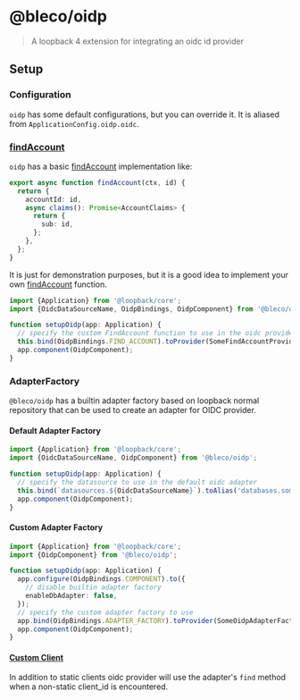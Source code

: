 # @bleco/oidp

> A loopback 4 extension for integrating an oidc id provider

## Setup

### Configuration

`oidp` has some default configurations, but you can override it. It is aliased from `ApplicationConfig.oidp.oidc`.

### [findAccount](https://github.com/panva/node-oidc-provider/blob/main/docs/README.md#findaccount)

`oidp` has a basic [findAccount](https://github.com/panva/node-oidc-provider/blob/main/docs/README.md#findaccount)
implementation like:

```ts
export async function findAccount(ctx, id) {
  return {
    accountId: id,
    async claims(): Promise<AccountClaims> {
      return {
        sub: id,
      };
    },
  };
}
```

It is just for demonstration purposes, but it is a good idea to implement your own
[findAccount](https://github.com/panva/node-oidc-provider/blob/main/docs/README.md#findaccount) function.

```ts
import {Application} from '@loopback/core';
import {OidcDataSourceName, OidpBindings, OidpComponent} from '@bleco/oidp';

function setupOidp(app: Application) {
  // specify the custom FindAccount function to use in the oidc provider
  this.bind(OidpBindings.FIND_ACCOUNT).toProvider(SomeFindAccountProvider);
  app.component(OidpComponent);
}
```

### AdapterFactory

`@bleco/oidp` has a builtin adapter factory based on loopback normal repository that can be used to create an adapter
for OIDC provider.

#### Default Adapter Factory

```ts
import {Application} from '@loopback/core';
import {OidcDataSourceName, OidpComponent} from '@bleco/oidp';

function setupOidp(app: Application) {
  // specify the datasource to use in the default oidc adapter
  this.bind(`datasources.${OidcDataSourceName}`).toAlias('databases.some-oidc-database');
  app.component(OidpComponent);
}
```

#### Custom Adapter Factory

```ts
import {Application} from '@loopback/core';
import {OidpComponent} from '@bleco/oidp';

function setupOidp(app: Application) {
  app.configure(OidpBindings.COMPONENT).to({
    // disable builtin adapter factory
    enableDbAdapter: false,
  });
  // specify the custom adapter factory to use
  app.bind(OidpBindings.ADAPTER_FACTORY).toProvider(SomeOidpAdapterFactoryProvider);
  app.component(OidpComponent);
}
```

#### [Custom Client](https://github.com/panva/node-oidc-provider/blob/main/docs/README.md#clients)

In addition to static clients oidc provider will use the adapter's `find` method when a non-static client_id is
encountered.
